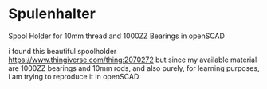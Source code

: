 # Spulenhalter
Spool Holder for 10mm thread and 1000ZZ Bearings in openSCAD

i found this beautiful spoolholder https://www.thingiverse.com/thing:2070272 but since my available material
are 1000ZZ bearings and 10mm rods, and also purely, for learning purposes, i am trying to reproduce it in 
openSCAD
